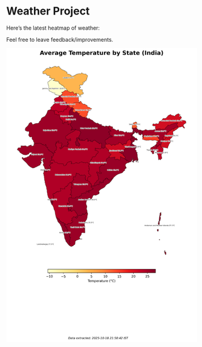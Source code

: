 # Weather Project

Here’s the latest heatmap of weather:

Feel free to leave feedback/improvements.

![India Heatmap](docs/assets/india_heatmap.png?v=F3BE5C)
